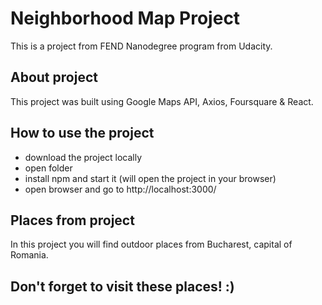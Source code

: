 # Neighborhood Map Project

This is a project from FEND Nanodegree program from Udacity.

## About project

This project was built using Google Maps API, Axios, Foursquare & React.

## How to use the project

- download the project locally
- open folder
- install npm and start it (will open the project in your browser)
- open browser and go to http://localhost:3000/ 

## Places from project

In this project you will find outdoor places from Bucharest, capital of Romania.

## Don't forget to visit these places! :)